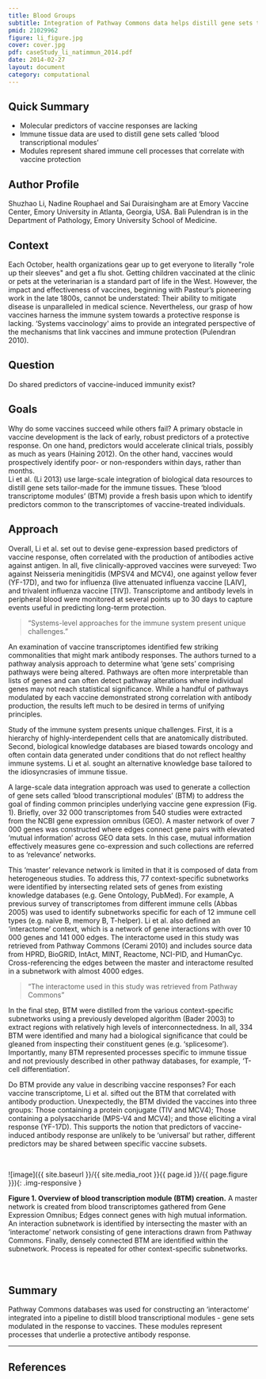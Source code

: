 ```yaml
---
title: Blood Groups
subtitle: Integration of Pathway Commons data helps distill gene sets tailored to immune tissues that form the basis of predictors of protective vaccine responses
pmid: 21029962
figure: li_figure.jpg
cover: cover.jpg
pdf: caseStudy_li_natimmun_2014.pdf
date: 2014-02-27
layout: document
category: computational
---
```


## Quick Summary
* Molecular predictors of vaccine responses are lacking
* Immune tissue data are used to distill gene sets called ‘blood transcriptional modules’
* Modules represent shared immune cell processes that correlate with vaccine protection

## Author Profile
Shuzhao Li, Nadine Rouphael and Sai Duraisingham are at Emory Vaccine Center, Emory University in Atlanta, Georgia, USA. Bali Pulendran is in the Department of Pathology, Emory University School of Medicine.

## Context
Each October, health organizations gear up to get everyone to literally "role up their sleeves" and get a flu shot. Getting children vaccinated at the clinic or pets at the veterinarian is a standard part of life in the West. However, the impact and effectiveness of vaccines, beginning with Pasteur’s pioneering work in the late 1800s, cannot be understated: Their ability to mitigate disease is unparalleled in medical science. Nevertheless, our grasp of how vaccines harness the immune system towards a protective response is lacking. ‘Systems vaccinology' aims to provide an integrated perspective of the mechanisms that link vaccines and immune protection (Pulendran 2010).

## Question
Do shared predictors of vaccine-induced immunity exist?

## Goals
Why do some vaccines succeed while others fail? A primary obstacle in vaccine development is the lack of early, robust predictors of a protective response. On one hand, predictors would accelerate clinical trials, possibly as much as years (Haining 2012). On the other hand, vaccines would prospectively identify poor- or non-responders within days, rather than months.  
Li et al. (Li 2013) use large-scale integration of biological data resources to distill gene sets tailor-made for the immune tissues. These ‘blood transcriptome modules’ (BTM) provide a fresh basis upon which to identify predictors common to the transcriptomes of vaccine-treated individuals.

## Approach
Overall, Li et al. set out to devise gene-expression based predictors of vaccine response, often correlated with the production of antibodies active against antigen. In all, five clinically-approved vaccines were surveyed: Two against Neisseria meningitidis (MPSV4 and MCV4), one against yellow fever (YF-17D), and two for influenza (live attenuated influenza vaccine [LAIV], and trivalent influenza vaccine [TIV]). Transcriptome and antibody levels in peripheral blood were monitored at several points up to 30 days to capture events useful in predicting long-term protection.  

> “Systems-level approaches for the immune system present unique challenges.”

An examination of vaccine transcriptomes identified few striking commonalities that might mark antibody responses. The authors turned to a pathway analysis approach to determine what ‘gene sets’ comprising pathways were being altered. Pathways are often more interpretable than lists of genes and can often detect pathway alterations where individual genes may not reach statistical significance. While a handful of pathways modulated by each vaccine demonstrated strong correlation with antibody production, the results left much to be desired in terms of unifying principles.

Study of the immune system presents unique challenges. First, it is a hierarchy of highly-interdependent cells that are anatomically distributed. Second, biological knowledge databases are biased towards oncology and often contain data generated under conditions that do not reflect healthy immune systems. Li et al. sought an alternative knowledge base tailored to the idiosyncrasies of immune tissue.  

A large-scale data integration approach was used to generate a collection of gene sets called ‘blood transcriptional modules’ (BTM) to address the goal of finding common principles underlying vaccine gene expression (Fig. 1). Briefly, over 32 000 transcriptomes from 540 studies were extracted from the NCBI gene expression omnibus (GEO). A master network of over 7 000 genes was constructed where edges connect gene pairs with elevated ‘mutual information’ across GEO data sets. In this case, mutual information effectively measures gene co-expression and such collections are referred to as ‘relevance’ networks.  

This  ‘master’ relevance network is limited in that it is composed of data from heterogeneous studies. To address this, 77 context-specific subnetworks were identified by intersecting related sets of genes from existing knowledge databases (e.g. Gene Ontology, PubMed). For example, A previous survey of transcriptomes from different immune cells (Abbas 2005) was used to identify subnetworks specific for each of 12 immune cell types (e.g. naive B, memory B, T-helper). Li et al. also defined an ‘interactome’ context, which is a network of gene interactions with over 10 000 genes and 141 000 edges. The interactome used in this study was retrieved from Pathway Commons (Cerami 2010) and includes source data from HPRD, BioGRID, IntAct, MINT, Reactome, NCI-PID, and HumanCyc. Cross-referencing the edges between the master and interactome resulted in a subnetwork with almost 4000 edges.  

> “The interactome used in this study was retrieved from Pathway Commons”

In the final step, BTM were distilled from the various context-specific subnetworks using a previously developed algorithm (Bader 2003) to extract regions with relatively high levels of interconnectedness. In all, 334 BTM were identified and  many had a biological significance that could be gleaned from inspecting their constituent genes (e.g. ‘splicesome’). Importantly, many BTM represented processes specific to immune tissue and not previously described in other pathway databases, for example, ‘T-cell differentiation’.  

Do BTM provide any value in describing vaccine responses? For each vaccine transcriptome, Li et al. sifted out the BTM that correlated with antibody production. Unexpectedly, the BTM divided the vaccines into three groups: Those containing a protein conjugate (TIV and MCV4); Those containing a polysaccharide (MPS-V4 and MCV4); and those eliciting a viral response (YF-17D). This supports the notion that predictors of vaccine-induced antibody response are unlikely to be ‘universal’ but rather, different predictors may be shared between specific vaccine subsets.

<br/>

  ![image]({{ site.baseurl }}/{{ site.media_root }}{{ page.id }}/{{ page.figure }}){: .img-responsive }

<div class="figure-legend well well-lg text-justify">
  <strong>Figure 1. Overview of blood transcription module (BTM) creation.</strong> A master network is created from blood transcriptomes gathered from Gene Expression Omnibus; Edges connect genes with high mutual information. An interaction subnetwork is identified by intersecting the master with an ‘interactome’ network consisting of gene interactions drawn from Pathway Commons. Finally, densely connected BTM are identified within the subnetwork. Process is repeated for other context-specific subnetworks.
</div>
<br/><br/>

## Summary
Pathway Commons databases was used for constructing an ‘interactome’ integrated into a pipeline to distill blood transcriptional modules - gene sets modulated in the response to vaccines. These modules represent processes that underlie a protective antibody response.

---

## References
<div class="panel_group" data-inline="21029962,22633886,24336226,15789058,21071392,12525261"></div>
